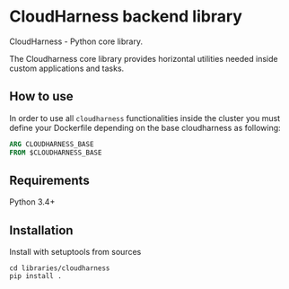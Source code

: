 # CloudHarness backend library
CloudHarness - Python core library.

The Cloudharness core library provides horizontal utilities needed inside custom 
applications and tasks.

## How to use

In order to use all `cloudharness` functionalities inside the cluster you must
define your Dockerfile depending on the base cloudharness as following:

```Dockerfile
ARG CLOUDHARNESS_BASE
FROM $CLOUDHARNESS_BASE
```

## Requirements

Python 3.4+

## Installation

Install with setuptools from sources

```
cd libraries/cloudharness
pip install .
```